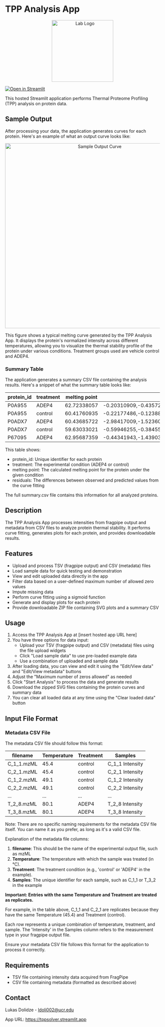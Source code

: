 # TPP Analysis App

<p align="center">
  <img src="logo.svg" alt="Lab Logo" width="200"/>
</p>

[![Open in Streamlit](https://static.streamlit.io/badges/streamlit_badge_black_white.svg)](https://qb.junglemog.cc)

This hosted Streamlit application performs Thermal Proteome Profiling (TPP) analysis on protein data.

## Sample Output

After processing your data, the application generates curves for each protein. Here's an example of what an output curve looks like:

<p align="center">
  <img src="sample_curve.svg" alt="Sample Output Curve" width="600"/>
</p>

This figure shows a typical melting curve generated by the TPP Analysis App. It displays the protein's normalized intensity across different temperatures, allowing you to visualize the thermal stability profile of the protein under various conditions. Treatment groups used are vehicle control and ADEP4.

### Summary Table

The application generates a summary CSV file containing the analysis results. Here's a snippet of what the summary table looks like:

| protein_id | treatment | melting point | residuals |
|------------|-----------|---------------|-----------|
| P0A955 | ADEP4 | 62.72338057 | -0.20310909,-0.43572374,0.36761320,0.27191688,-0.00084949,0.00070134,-0.00027961,-0.00026950 |
| P0A955 | control | 60.41760935 | -0.22177486,-0.12388297,-0.03996652,0.39166188,-0.02646785,0.00638937,0.00742489,0.00661606 |
| P0ADX7 | ADEP4 | 60.43685722 | -2.98417009,-1.52360630,2.95880721,1.57419488,-0.10878608,0.04481456,0.02078611,0.01795950 |
| P0ADX7 | control | 59.63033021 | -0.59946255,-0.38455060,0.98511892,-0.00014792,-0.00835472,-0.00000083,0.00020939,0.00718827 |
| P67095 | ADEP4 | 62.95687359 | -0.44341943,-1.43903604,1.79195880,0.09079231,-0.00032441,-0.00302128,0.00163866,0.00141141 |

This table shows:
- protein_id: Unique identifier for each protein
- treatment: The experimental condition (ADEP4 or control)
- melting point: The calculated melting point for the protein under the given condition
- residuals: The differences between observed and predicted values from the curve fitting

The full summary.csv file contains this information for all analyzed proteins.

## Description

The TPP Analysis App processes intensities from fragpipe output and metadata from CSV files to analyze protein thermal stability. It performs curve fitting, generates plots for each protein, and provides downloadable results.

## Features

- Upload and process TSV (fragpipe output) and CSV (metadata) files
- Load sample data for quick testing and demonstration
- View and edit uploaded data directly in the app
- Filter data based on a user-defined maximum number of allowed zero values
- Impute missing data
- Perform curve fitting using a sigmoid function
- Generate and display plots for each protein
- Provide downloadable ZIP file containing SVG plots and a summary CSV

## Usage

1. Access the TPP Analysis App at [insert hosted app URL here]
2. You have three options for data input:
   - Upload your TSV (fragpipe output) and CSV (metadata) files using the file upload widgets
   - Click "Load sample data" to use pre-loaded example data
   - Use a combination of uploaded and sample data
3. After loading data, you can view and edit it using the "Edit/View data" and "Edit/View metadata" buttons
4. Adjust the "Maximum number of zeros allowed" as needed
5. Click "Start Analysis" to process the data and generate results
6. Download the zipped SVG files containing the protein curves and summary data
7. You can clear all loaded data at any time using the "Clear loaded data" button

## Input File Format

### Metadata CSV File

The metadata CSV file should follow this format:

| filename    | Temperature | Treatment | Samples         |
|-------------|-------------|-----------|-----------------|
| C_1_1.mzML  | 45.4        | control   | C_1_1 Intensity |
| C_2_1.mzML  | 45.4        | control   | C_2_1 Intensity |
| C_1_2.mzML  | 49.1        | control   | C_1_2 Intensity |
| C_2_2.mzML  | 49.1        | control   | C_2_2 Intensity |
| ...         | ...         | ...       | ...             |
| T_2_8.mzML  | 80.1        | ADEP4       | T_2_8 Intensity |
| T_3_8.mzML  | 80.1        | ADEP4       | T_3_8 Intensity |

Note: There are no specific naming requirements for the metadata CSV file itself. You can name it as you prefer, as long as it's a valid CSV file.

Explanation of the metadata file columns:

1. **filename**: This should be the name of the experimental output file, such as mzML
2. **Temperature**: The temperature with which the sample was treated (in °C).
3. **Treatment**: The treatment condition (e.g., 'control' or 'ADEP4' in the example).
4. **Samples**: The unique identifier for each sample, such as C_1_1 or T_3_2 in the example

**Important: Entries with the same Temperature and Treatment are treated as replicates.** 

For example, in the table above, C_1_1 and C_2_1 are replicates because they have the same Temperature (45.4) and Treatment (control).

Each row represents a unique combination of temperature, treatment, and sample. The 'Intensity' in the Samples column refers to the measurement type in your fragpipe output file.

Ensure your metadata CSV file follows this format for the application to process it correctly.

## Requirements

- TSV file containing intensity data acquired from FragPipe
- CSV file containing metadata (formatted as described above)

## Contact

Lukas Dolidze - [ldoli002@ucr.edu](mailto:ldoli002@ucr.edu?subject=TPP%20Curve%20Fitting%20App)

App URL: https://tppsolver.streamlit.app